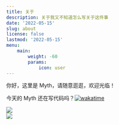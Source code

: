 ```yaml
---
title: 关于
description: 关于我又不知道怎么写关于这件事
date: '2022-05-15'
slug: about
license: false
lastmod: '2022-05-15'
menu:
    main: 
        weight: -60
        params:
            icon: user
---
```


你好，这里是 Myth，请随意逛逛，欢迎光临！

今天的 Myth 还在写代码吗？[![wakatime](https://wakatime.com/badge/user/fbf439cc-9e02-45cc-bb7f-21ca6fd95e8d.svg)](https://wakatime.com/@fbf439cc-9e02-45cc-bb7f-21ca6fd95e8d)

<a href="https://github.com/Mythologyli">
  <img align="center" src="https://github-readme-stats.vercel.app/api?username=Mythologyli&show_icons=true&count_private=true" />
</a>

<br>

<a href="https://github.com/Mythologyli">
  <img align="center" src="https://github-readme-stats.vercel.app/api/wakatime?username=Mythologyli&custom_title=Coding%20Time%20Last%20Week&layout=compact" />
</a>